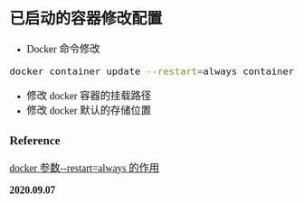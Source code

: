 <font size=4 face='楷体'>

## 已启动的容器修改配置

- Docker 命令修改

```bash
docker container update --restart=always container_name
```

- 修改 docker 容器的挂载路径
- 修改 docker 默认的存储位置

### Reference

[docker 参数--restart=always 的作用](https://www.cnblogs.com/kaishirenshi/p/10396446.html)

**2020.09.07**
